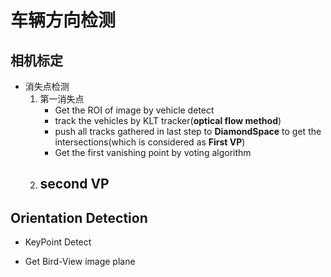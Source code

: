 # 车辆方向检测

## 相机标定

- 消失点检测
    1. 第一消失点
        - Get the ROI of image by vehicle detect
        - track the vehicles by KLT tracker(**optical flow method**)
        - push all tracks gathered in last step to **DiamondSpace** to get the intersections(which is considered as **First VP**) 
        - Get the first vanishing point by voting algorithm
    2. second VP
       - 

## Orientation Detection

- KeyPoint Detect
  
- Get Bird-View image plane